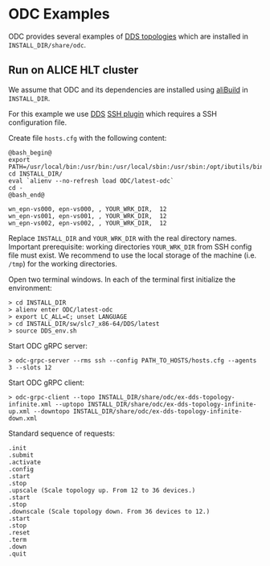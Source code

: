# ODC Examples

ODC provides several examples of [DDS topologies](http://dds.gsi.de/doc/nightly/topology.html) which are installed in `INSTALL_DIR/share/odc`.

## Run on ALICE HLT cluster

We assume that ODC and its dependencies are installed using [aliBuild](https://github.com/alisw/alibuild) in `INSTALL_DIR`.

For this example we use [DDS](https://github.com/FairRootGroup/DDS) [SSH plugin](http://dds.gsi.de/doc/nightly/RMS-plugins.html#ssh-plugin) which requires a SSH configuration file.

Create file `hosts.cfg` with the following content:

```
@bash_begin@
export PATH=/usr/local/bin:/usr/bin:/usr/local/sbin:/usr/sbin:/opt/ibutils/bin:$PATH
cd INSTALL_DIR/
eval `alienv --no-refresh load ODC/latest-odc`
cd -
@bash_end@

wn_epn-vs000, epn-vs000, , YOUR_WRK_DIR,  12
wn_epn-vs001, epn-vs001, , YOUR_WRK_DIR,  12
wn_epn-vs002, epn-vs002, , YOUR_WRK_DIR,  12
```

Replace `INSTALL_DIR` and `YOUR_WRK_DIR` with the real directory names. Important prerequisite: working directories `YOUR_WRK_DIR` from SSH config file must exist. We recommend to use the local storage of the machine (i.e. `/tmp`) for the working directories.

Open two terminal windows. In each of the terminal first initialize the environment:
```
> cd INSTALL_DIR
> alienv enter ODC/latest-odc
> export LC_ALL=C; unset LANGUAGE
> cd INSTALL_DIR/sw/slc7_x86-64/DDS/latest
> source DDS_env.sh
```

Start ODC gRPC server:
```
> odc-grpc-server --rms ssh --config PATH_TO_HOSTS/hosts.cfg --agents 3 --slots 12
```

Start ODC gRPC client:
```
> odc-grpc-client --topo INSTALL_DIR/share/odc/ex-dds-topology-infinite.xml --uptopo INSTALL_DIR/share/odc/ex-dds-topology-infinite-up.xml --downtopo INSTALL_DIR/share/odc/ex-dds-topology-infinite-down.xml
```

Standard sequence of requests:
```
.init
.submit
.activate
.config
.start
.stop
.upscale (Scale topology up. From 12 to 36 devices.)
.start
.stop
.downscale (Scale topology down. From 36 devices to 12.)
.start
.stop
.reset
.term
.down
.quit
```
